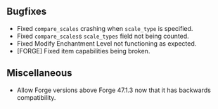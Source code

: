 ## Bugfixes
- Fixed `compare_scales` crashing when `scale_type` is specified.
- Fixed `compare_scales`s `scale_types` field not being counted.
- Fixed Modify Enchantment Level not functioning as expected.
- [FORGE] Fixed item capabilities being broken.

## Miscellaneous
- Allow Forge versions above Forge 47.1.3 now that it has backwards compatibility.